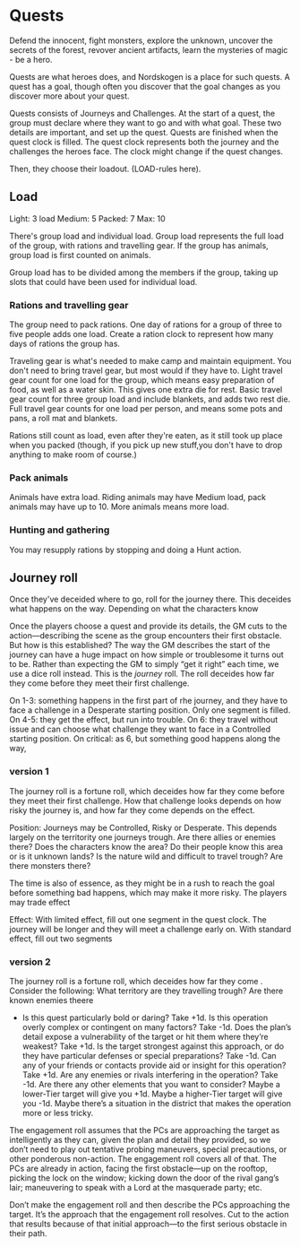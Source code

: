 # Quests 


Defend the innocent, fight monsters, explore the unknown, uncover the secrets of the forest, revover ancient artifacts, learn the mysteries of magic - be a hero. 

Quests are what heroes does, and Nordskogen is a place for such quests. A quest has a goal, though often you discover that the goal changes as you discover more about your quest. 

Quests consists of Journeys and Challenges. At the start of a quest, the group must declare where they want to go and with what goal. These two details are important, and set up the quest. 
Quests are finished when the quest clock is filled. The quest clock represents both the journey and the challenges the heroes face. The clock might change if the quest changes. 

Then, they choose their loadout. (LOAD-rules here).
## Load
Light: 3 load
Medium: 5
Packed: 7
Max: 10

There's group load and individual load. Group load represents the full load of the group, with rations and travelling gear. If the group has animals, group load is first counted on animals.

Group load has to be divided among the members if the group, taking up slots that could have been used for individual load. 

### Rations and travelling gear
The group need to pack rations. One day of rations for a group of three to five people adds one load. Create a ration clock to represent how many days of rations the group has.  

Traveling gear is what's needed to make camp and maintain equipment. You don't need to bring travel gear, but most would if they have to. Light travel gear count for one load for the group, which means easy preparation of food, as well as a water skin. This gives one extra die for rest. Basic travel gear count for three group load and include blankets, and adds two rest die. Full travel gear counts for one load per person, and means some pots and pans, a roll mat and blankets. 

Rations still count as load, even after they're eaten, as it still took up place when you packed (though, if you pick up new stuff,you don't have to drop anything to make room of course.)

### Pack animals
Animals have extra load. Riding animals may have Medium load, pack animals may have up to 10. More animals means more load. 

### Hunting and gathering
You may resupply rations by stopping and doing a Hunt action. 




## Journey roll
Once they've deceided where to go, roll for the journey there. This deceides what happens on the way. Depending on what the characters know 


Once the players choose a quest and provide its details, the GM cuts to the action—describing the scene as the group encounters their first obstacle. But how is this established? The way the GM describes the start of the journey can have a huge impact on how simple or troublesome it turns out to be. Rather than expecting the GM to simply “get it right” each time, we use a dice roll instead. This is the *journey* roll. The roll deceides how far they come before they meet their first challenge. 

On 1-3: something happens in the first part of rhe journey, and they have to face a challenge in a Desperate starting position. Only one segment is filled. 
On 4-5: they get the effect, but run into trouble. 
On 6: they travel without issue and can choose what challenge they want to face in a Controlled starting position.
On critical: as 6, but something good happens along the way, 


### version 1
The journey roll is a fortune roll, which deceides how far they come before they meet their first challenge. How that challenge looks depends on how risky the journey is, and how far they come depends on the effect. 

Position:
Journeys may be Controlled, Risky or Desperate. This depends largely on the territority one journeys trough. Are there allies or enemies there? Does the characters know the area? Do their people know this area or is it unknown lands? Is the nature wild and difficult to travel trough? Are there monsters there?

The time is also of essence, as they might be in a rush to reach the goal before something bad happens, which may make it more risky. 
The players may trade effect


Effect:
With limited effect, fill out one segment in the quest clock. The journey will be longer and they will meet a challenge early on. With standard effect, fill out two segments

### version 2
The journey roll is a fortune roll, which deceides how far they come . Consider the following: 
What territory are they travelling trough? Are there known enemies theere


- Is this quest particularly bold or daring? Take +1d. Is this operation overly complex or contingent on many factors? Take -1d.
    Does the plan’s detail expose a vulnerability of the target or hit them where they’re weakest? Take +1d. Is the target strongest against this approach, or do they have particular defenses or special preparations? Take -1d.
    Can any of your friends or contacts provide aid or insight for this operation? Take +1d. Are any enemies or rivals interfering in the operation? Take -1d.
    Are there any other elements that you want to consider? Maybe a lower-Tier target will give you +1d. Maybe a higher-Tier target will give you -1d. Maybe there’s a situation in the district that makes the operation more or less tricky.

The engagement roll assumes that the PCs are approaching the target as intelligently as they can, given the plan and detail they provided, so we don’t need to play out tentative probing maneuvers, special precautions, or other ponderous non-action. The engagement roll covers all of that. The PCs are already in action, facing the first obstacle—up on the rooftop, picking the lock on the window; kicking down the door of the rival gang’s lair; maneuvering to speak with a Lord at the masquerade party; etc.

Don’t make the engagement roll and then describe the PCs approaching the target. It’s the approach that the engagement roll resolves. Cut to the action that results because of that initial approach—to the first serious obstacle in their path.

